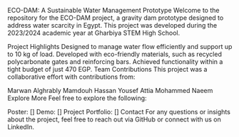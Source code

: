 ECO-DAM: A Sustainable Water Management Prototype
Welcome to the repository for the ECO-DAM project, a gravity dam prototype designed to address water scarcity in Egypt. This project was developed during the 2023/2024 academic year at Gharbiya STEM High School.

Project Highlights
Designed to manage water flow efficiently and support up to 10 kg of load.
Developed with eco-friendly materials, such as recycled polycarbonate gates and reinforcing bars.
Achieved functionality within a tight budget of just 470 EGP.
Team Contributions
This project was a collaborative effort with contributions from:

Marwan Alghrably
Mamdouh Hassan
Yousef Attia
Mohammed Naeem
Explore More
Feel free to explore the following:

Poster: []
Demo: []
Project Portfolio: []
Contact
For any questions or insights about the project, feel free to reach out via GitHub or connect with us on LinkedIn.
